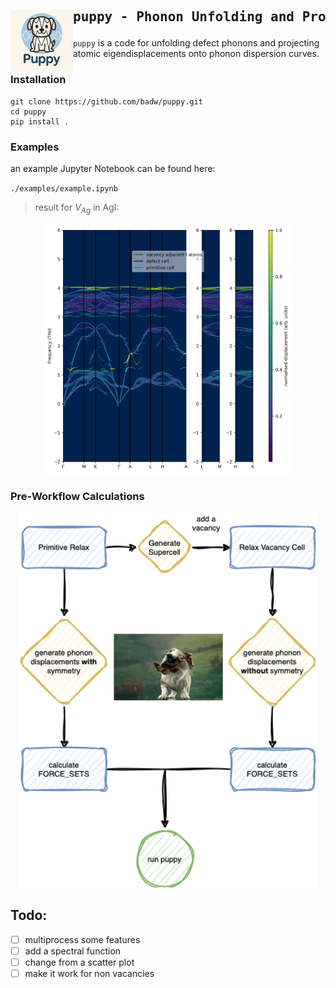 


<div id="toc">

<img src="./static/puppy_logo.png" width="100" align="left" alt="Generated by ChatGPT"> 

  <ul style="list-style: none">
    <summary>
      <h2> <pre>puppy - Phonon Unfolding and Projections</pre></h2>
    </summary>
  </ul>
</div>

`puppy` is a code for unfolding defect phonons and projecting atomic eigendisplacements onto phonon dispersion curves.

### Installation

```
git clone https://github.com/badw/puppy.git 
cd puppy 
pip install . 
```

### Examples

an example Jupyter Notebook can be found here: 


`./examples/example.ipynb`

> result for $V_{Ag}$ in AgI:

<p align="center">
<img src="./static/unfolded.png" height="400">
</p>



### Pre-Workflow Calculations 

<p align="center">
<img src="./static/workflow.gif" height="600">
</p>


## Todo:

- [ ] multiprocess some features
- [ ] add a spectral function
- [ ] change from a scatter plot 
- [ ] make it work for non vacancies
